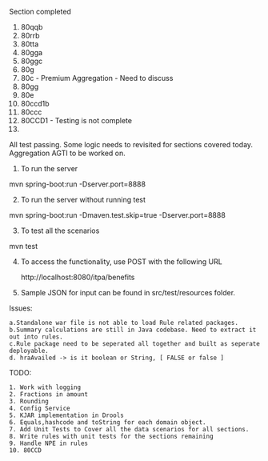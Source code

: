 
Section completed













1. 80qqb
2. 80rrb
3. 80tta
4. 80gga
5. 80ggc
6. 80g
7. 80c - Premium Aggregation - Need to discuss
8. 80gg
9. 80e
10. 80ccd1b
11. 80ccc
12. 80CCD1 - Testing is not complete
13. 


All test passing. Some logic needs to revisited for sections covered today.
Aggregation AGTI to be worked on.



1. To run the server

mvn spring-boot:run -Dserver.port=8888


2. To run the server without running test 

mvn spring-boot:run -Dmaven.test.skip=true -Dserver.port=8888


3. To test all the scenarios

mvn test


4. To access the functionality, use POST with the following URL

	http://localhost:8080/itpa/benefits
	
5. Sample JSON for input can be found in src/test/resources folder.



Issues:

	a.Standalone war file is not able to load Rule related packages. 
	b.Summary calculations are still in Java codebase. Need to extract it out into rules.
	c.Rule package need to be seperated all together and built as seperate deployable.
	d. hraAvailed -> is it boolean or String, [ FALSE or false ]
	
	
	 
TODO:
	
	
	1. Work with logging
	2. Fractions in amount
	3. Rounding
	4. Config Service
	5. KJAR implementation in Drools
	6. Equals,hashcode and toString for each domain object.
	7. Add Unit Tests to Cover all the data scenarios for all sections. 
	8. Write rules with unit tests for the sections remaining 
	9. Handle NPE in rules
	10. 80CCD
	
	
	
	






